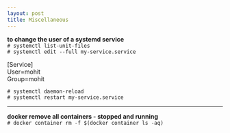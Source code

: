 ```yaml
---
layout: post
title: Miscellaneous
---
```


**to change the user of a systemd service** <br>
`# systemctl list-unit-files` <br>
`# systemctl edit --full my-service.service`

[Service] <br>
User=mohit <br>
Group=mohit

`# systemctl daemon-reload` <br>
`# systemctl restart my-service.service`

---

**docker remove all containers - stopped and running** <br>
`# docker container rm -f $(docker container ls -aq)`